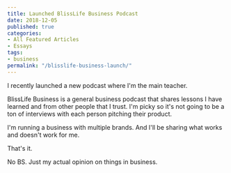 ```yaml
---
title: Launched BlissLife Business Podcast
date: 2018-12-05
published: true
categories:
- All Featured Articles
- Essays
tags:
- business
permalink: "/blisslife-business-launch/"
---
```

I recently launched a new podcast where I'm the main teacher.</p>
<p>BlissLife Business is a general business podcast that shares lessons I have learned and from other people that I trust. I'm picky so it's not going to be a ton of interviews with each person pitching their product.</p>
<p>I'm running a business with multiple brands. And I'll be sharing what works and doesn't work for me.</p>
<p>That's it.</p>
<p>No BS. Just my actual opinion on things in business.</p>

